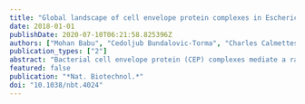 ```yaml
---
title: "Global landscape of cell envelope protein complexes in Escherichia coli."
date: 2018-01-01
publishDate: 2020-07-10T06:21:58.825396Z
authors: ["Mohan Babu", "Cedoljub Bundalovic-Torma", "Charles Calmettes", "Sadhna Phanse", "Qingzhou Zhang", "Yue Jiang", "Zoran Minic", "Sunyoung Kim", "Jitender Mehla", "Alla Gagarinova", "Irina Rodionova", "Ashwani Kumar", "Hongbo Guo", "Olga Kagan", "Oxana Pogoutse", "Hiroyuki Aoki", "Viktor Deineko", "J Harry Caufield", "Erik Holtzapple", "Zhongge Zhang", "Ake Vastermark", "Yogee Pandya", "Christine Chieh-Lin Lai", "Majida El Bakkouri", "Yogesh Hooda", "Megha Shah", "Dan Burnside", "Mohsen Hooshyar", "James Vlasblom", "Sessandra V Rajagopala", "Ashkan Golshani", "Stefan Wuchty", "Jack F Greenblatt", "Milton Saier", "Peter Uetz", "Trevor F Moraes", "John Parkinson", "Andrew Emili"]
publication_types: ["2"]
abstract: "Bacterial cell envelope protein (CEP) complexes mediate a range of processes, including membrane assembly, antibiotic resistance and metabolic coordination. However, only limited characterization of relevant macromolecules has been reported to date. Here we present a proteomic survey of 1,347 CEPs encompassing 90% inner- and outer-membrane and periplasmic proteins of Escherichia coli. After extraction with non-denaturing detergents, we affinity-purified 785 endogenously tagged CEPs and identified stably associated polypeptides by precision mass spectrometry. The resulting high-quality physical interaction network, comprising 77% of targeted CEPs, revealed many previously uncharacterized heteromeric complexes. We found that the secretion of autotransporters requires translocation and the assembly module TamB to nucleate proper folding from periplasm to cell surface through a cooperative mechanism involving the β-barrel assembly machinery. We also establish that an ABC transporter of unknown function, YadH, together with the Mla system preserves outer membrane lipid asymmetry. This E. coli CEP 'interactome' provides insights into the functional landscape governing CE systems essential to bacterial growth, metabolism and drug resistance."
featured: false
publication: "*Nat. Biotechnol.*"
doi: "10.1038/nbt.4024"
---
```


